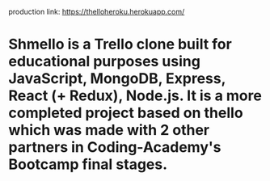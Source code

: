 production link: https://thelloheroku.herokuapp.com/
# Shmello is a Trello clone built for educational purposes using JavaScript, MongoDB, Express, React (+ Redux), Node.js. It is a more completed project based on thello which was made with 2 other partners in Coding-Academy's Bootcamp final stages.


